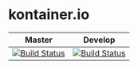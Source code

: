 # kontainer.io


|Master|Develop|
|---|---|
|[![Build Status](https://travis-ci.com/TTDennis/kontainer.io.svg?token=pB7oDfqnVGNEsecqRD8R&branch=master)](https://travis-ci.com/TTDennis/kontainer.io)|[![Build Status](https://travis-ci.com/TTDennis/kontainer.io.svg?token=pB7oDfqnVGNEsecqRD8R&branch=develop)](https://travis-ci.com/TTDennis/kontainer.io)|

